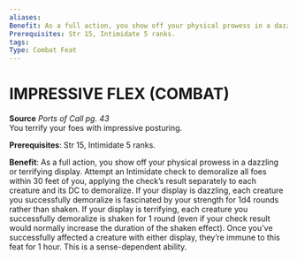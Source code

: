 ```yaml
---
aliases: 
Benefit: As a full action, you show off your physical prowess in a dazzling or terrifying display. Attempt an Intimidate check to demoralize all foes within 30 feet of you, applying the check’s result separately to each creature and its DC to demoralize. If your display is dazzling, each creature you successfully demoralize is fascinated by your strength for 1d4 rounds rather than shaken. If your display is terrifying, each creature you successfully demoralize is shaken for 1 round (even if your check result would normally increase the duration of the shaken effect). Once you’ve successfully affected a creature with either display, they’re immune to this feat for 1 hour. This is a sense-dependent ability.
Prerequisites: Str 15, Intimidate 5 ranks.  
tags: 
Type: Combat Feat
---
```



#  IMPRESSIVE FLEX (COMBAT)

**Source** _Ports of Call pg. 43_  
You terrify your foes with impressive posturing.  
  
**Prerequisites**: Str 15, Intimidate 5 ranks.  
  
**Benefit**: As a full action, you show off your physical prowess in a dazzling or terrifying display. Attempt an Intimidate check to demoralize all foes within 30 feet of you, applying the check’s result separately to each creature and its DC to demoralize. If your display is dazzling, each creature you successfully demoralize is fascinated by your strength for 1d4 rounds rather than shaken. If your display is terrifying, each creature you successfully demoralize is shaken for 1 round (even if your check result would normally increase the duration of the shaken effect). Once you’ve successfully affected a creature with either display, they’re immune to this feat for 1 hour. This is a sense-dependent ability.
